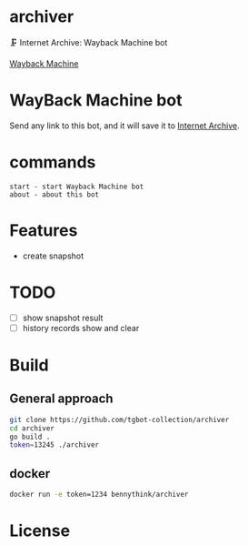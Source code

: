 # archiver
🗜 Internet Archive: Wayback Machine bot

[Wayback Machine](https://t.me/wayback_machine_bot)

# WayBack Machine bot
Send any link to this bot, and it will save it to [Internet Archive](https://archive.org/).

# commands
```
start - start Wayback Machine bot
about - about this bot
```

# Features
* create snapshot

# TODO
- [ ] show snapshot result
- [ ] history records show and clear

# Build
## General approach
```bash
git clone https://github.com/tgbot-collection/archiver
cd archiver
go build .
token=13245 ./archiver
```
## docker
```bash
docker run -e token=1234 bennythink/archiver
```
# License